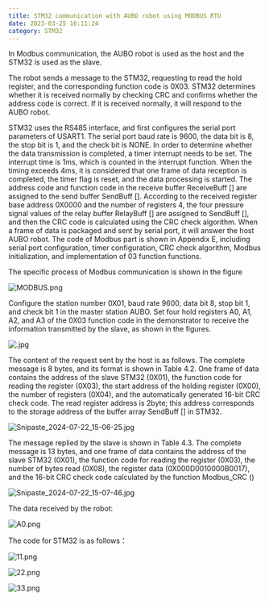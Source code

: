 ```yaml
---
title: STM32 communication with AUBO robot using MODBUS RTU
date: 2023-03-25 16:11:24
category: STM32
---
```

In Modbus communication, the AUBO robot is used as the host and the STM32 is used as the slave.
<!--more-->
The robot sends a message to the STM32, requesting to read the hold register, and the corresponding function code is 0X03. STM32 determines whether it is received normally by checking CRC and confirms whether the address code is correct. If it is received normally, it will respond to the AUBO robot.

STM32 uses the RS485 interface, and first configures the serial port parameters of USART1. The serial port baud rate is 9600, the data bit is 8, the stop bit is 1, and the check bit is NONE. In order to determine whether the data transmission is completed, a timer interrupt needs to be set. The interrupt time is 1ms, which is counted in the interrupt function. When the timing exceeds 4ms, it is considered that one frame of data reception is completed, the timer flag is reset, and the data processing is started. The address code and function code in the receive buffer ReceiveBuff [] are assigned to the send buffer SendBuff []. According to the received register base address 0X0000 and the number of registers 4, the four pressure signal values of the relay buffer RelayBuff [] are assigned to SendBuff [], and then the CRC code is calculated using the CRC check algorithm. When a frame of data is packaged and sent by serial port, it will answer the host AUBO robot. The code of Modbus part is shown in Appendix E, including serial port configuration, timer configuration, CRC check algorithm, Modbus initialization, and implementation of 03 function functions.

The specific process of Modbus communication is shown in the figure

![MODBUS.png](https://s2.loli.net/2024/07/22/dEoTJ1NiULQXfOM.png)

Configure the station number 0X01, baud rate 9600, data bit 8, stop bit 1, and check bit 1 in the master station AUBO. Set four hold registers A0, A1, A2, and A3 of the 0X03 function code in the demonstrator to receive the information transmitted by the slave, as shown in the figures.

![.jpg](https://s2.loli.net/2024/07/22/YoZIwrqjPaNfXlR.jpg)

The content of the request sent by the host is as follows. The complete message is 8 bytes, and its format is shown in Table 4.2. One frame of data contains the address of the slave STM32 (0X01), the function code for reading the register (0X03), the start address of the holding register (0X00), the number of registers (0X04), and the automatically generated 16-bit CRC check code. The read register address is 2byte; this address corresponds to the storage address of the buffer array SendBuff [] in STM32.

![Snipaste_2024-07-22_15-06-25.jpg](https://s2.loli.net/2024/07/22/HWSOXgMq8PcC9Ui.jpg)

The message replied by the slave is shown in Table 4.3. The complete message is 13 bytes, and one frame of data contains the address of the slave STM32 (0X01), the function code for reading the register (0X03), the number of bytes read (0X08), the register data (0X000D0010000B0017), and the 16-bit CRC check code calculated by the function Modbus_CRC ()

![Snipaste_2024-07-22_15-07-46.jpg](https://s2.loli.net/2024/07/22/LRAPlkzhMpW9sNI.jpg)

The data received by the robot:

![A0.png](https://s2.loli.net/2024/07/22/43Pb75exsAOCBzH.png)

The code for STM32 is as follows：

![11.png](https://s2.loli.net/2024/07/22/ygBbucp5l3VPwdX.png "Serial port configuration")

![22.png](https://s2.loli.net/2024/07/22/Wc6utCs2lKFY5Ny.png "Timer and Interrupt Configuration")

![33.png](https://s2.loli.net/2024/07/22/L1FAPXNskD7jeIa.png "Modbus Functions")
